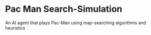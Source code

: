 # Pac Man Search-Simulation
 An AI agent that plays Pac-Man using map-searching algorithms and heuristics
